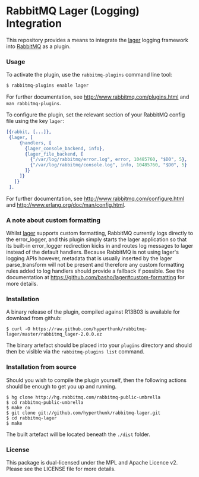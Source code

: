 # RabbitMQ Lager (Logging) Integration

This repository provides a means to integrate the
[lager](https://github.com/basho/lager) logging framework into
[RabbitMQ](http://www.rabbitmq.com/) as a plugin.

### Usage

To activate the plugin, use the `rabbitmq-plugins` command line tool:

```bash
$ rabbitmq-plugins enable lager
```

For further documentation, see http://www.rabbitmq.com/plugins.html and
`man rabbitmq-plugins`.

To configure the plugin, set the relevant section of your RabbitMQ
config file using the key `lager`:

```erlang
[{rabbit, [...]},
 {lager, [
     {handlers, [
       {lager_console_backend, info},
       {lager_file_backend, [
         {"/var/log/rabbitmq/error.log", error, 10485760, "$D0", 5},
         {"/var/log/rabbitmq/console.log", info, 10485760, "$D0", 5}
       ]}
     ]}
   ]}
 ].
```

For further documentation, see http://www.rabbitmq.com/configure.html
and http://www.erlang.org/doc/man/config.html.

### A note about custom formatting

Whilst [lager](https://github.com/basho/lager) supports custom formatting,
RabbitMQ currently logs directly to the error_logger, and this plugin
simply starts the lager application so that its built-in error_logger
redirection kicks in and routes log messages to lager instead of the
default handlers. Because RabbitMQ is not using lager's logging APIs
however, metadata that is usually inserted by the lager parse_transform
will not be present and therefore any custom formatting rules added to
log handlers should provide a fallback if possible. See the documentation
at https://github.com/basho/lager#custom-formatting for more details.

### Installation

A binary release of the plugin, compiled against R13B03 is available for
download from github:

    $ curl -O https://raw.github.com/hyperthunk/rabbitmq-lager/master/rabbitmq_lager-2.0.0.ez

The binary artefact should be placed into your `plugins` directory and
should then be visible via the `rabbitmq-plugins list` command.

### Installation from source

Should you wish to compile the plugin yourself, then the following actions
should be enough to get you up and running.

    $ hg clone http://hg.rabbitmq.com/rabbitmq-public-umbrella
    $ cd rabbitmq-public-umbrella
    $ make co
    $ git clone git://github.com/hyperthunk/rabbitmq-lager.git
    $ cd rabbitmq-lager
    $ make

The built artefact will be located beneath the `./dist` folder.

### License

This package is dual-licensed under the MPL and Apache Licence v2.
Please see the LICENSE file for more details.
